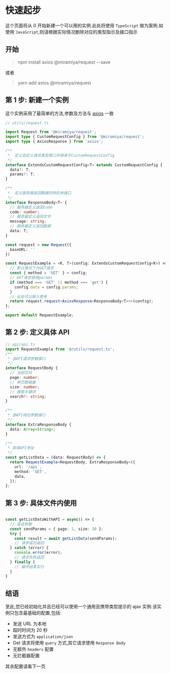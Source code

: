 # 快速起步

这个页面将从 0 开始新建一个可以用的实例.此处将使用 `TypeScript` 做为案例.如使用 `JavaScript`,则请根据实际情况删除对应的类型指示及接口指示

## 开始

> npm install axios @miramiya/request --save

或者

> yarn add axios @miramiya/request

## 第 1 步: 新建一个实例

这个实例采用了最简单的方法,参数及方法与 [axios](https://axios-http.com/docs/intro) 一致

```TypeScript
// utils/request.ts

import Request from '@miramiya/request';
import type { CustomRequestConfig } from '@miramiya/request';
import type { AxiosResponse } from 'axios';

/**
 *  定义自定义请求类型接口并继承于CustomRequestConfig
 */
interface ExtendsCustomRequestConfig<T> extends CustomRequestConfig {
  data?: T;
  params?: T;
}

/**
 *  定义服务器返回数据的响应体接口
 */
interface ResponseBody<T> {
  // 服务器定义返回code
  code: number;
  // 服务器定义返回文字
  message: string;
  // 服务器定义返回数据
  data: T;
}

const request = new Request({
  baseURL: ''
})

const RequestExample = <K, T>(config: ExtendsCustomRequestConfig<K>) => {
  // 默认情况下为GET请求
  const { method = 'GET' } = config;
  // GET请求使用params
  if (method === 'GET' || method === 'get') {
    config.data = config.params;
  }
  // 此处可以输入更多
  return request.request<AxiosResponse<ResponseBody<T>>>(config);
};

export default RequestExample;
```

## 第 2 步: 定义具体 API

```typescript
// api/api.ts
import RequestExample from '@/utils/request.ts';
/**
 * 该API请求参数接口
 */
interface RequestBody {
  // 当前页码
  page: number;
  // 单页数据量
  size: number;
  // 搜索关键词
  search?: string;
}

/**
 * 该API响应参数接口
 */
interface ExtraResponseBody {
  data: Array<String>;
}

/**
 * 具体API地址
 */
const getListData = (data: RequestBody) => {
  return RequestExample<RequestBody, ExtraResponseBody>({
    url: '/api',
    method: 'GET',
    data,
  });
};
```

## 第 3 步: 具体文件内使用

```TypeScript

const getListDataWithAPI = async() => {
  // 发送参数
  const sendParams = { page: 1, size: 10 };
  try {
    const result = await getListData(sendParams);
    // 请求成功返回
  } catch (error) {
    console.error(error);
    // 请求失败返回
  } finally {
    // 操作结束实行
  }
}
```

## 结语

至此,您已经初始化并且已经可以使用一个通用且携带类型提示的 ajax 实例.该实例只包含最基础的配置,包括:

- 发送 URL 为本地
- 超时时间为 20 秒
- 发送方式为 `application/json`
- Get 请求将使用 `query` 方式,其它请求使用 `Response Body`
- 无额外 `headers` 配置
- 无拦截器配置

其余配置请看下一页
